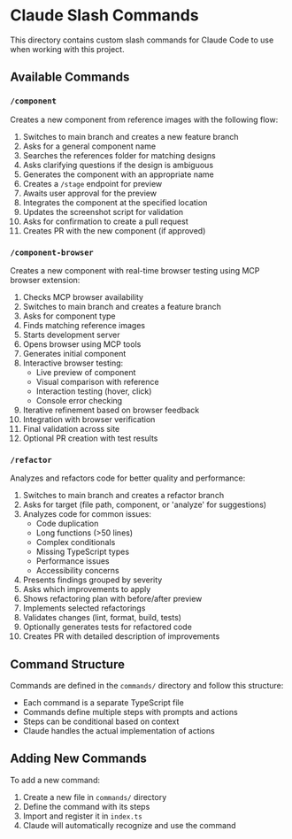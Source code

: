 # Claude Slash Commands

This directory contains custom slash commands for Claude Code to use when working with this project.

## Available Commands

### `/component`

Creates a new component from reference images with the following flow:

1. Switches to main branch and creates a new feature branch
2. Asks for a general component name
3. Searches the references folder for matching designs
4. Asks clarifying questions if the design is ambiguous
5. Generates the component with an appropriate name
6. Creates a `/stage` endpoint for preview
7. Awaits user approval for the preview
8. Integrates the component at the specified location
9. Updates the screenshot script for validation
10. Asks for confirmation to create a pull request
11. Creates PR with the new component (if approved)

### `/component-browser`

Creates a new component with real-time browser testing using MCP browser extension:

1. Checks MCP browser availability
2. Switches to main branch and creates a feature branch
3. Asks for component type
4. Finds matching reference images
5. Starts development server
6. Opens browser using MCP tools
7. Generates initial component
8. Interactive browser testing:
   - Live preview of component
   - Visual comparison with reference
   - Interaction testing (hover, click)
   - Console error checking
9. Iterative refinement based on browser feedback
10. Integration with browser verification
11. Final validation across site
12. Optional PR creation with test results

### `/refactor`

Analyzes and refactors code for better quality and performance:

1. Switches to main branch and creates a refactor branch
2. Asks for target (file path, component, or 'analyze' for suggestions)
3. Analyzes code for common issues:
   - Code duplication
   - Long functions (>50 lines)
   - Complex conditionals
   - Missing TypeScript types
   - Performance issues
   - Accessibility concerns
4. Presents findings grouped by severity
5. Asks which improvements to apply
6. Shows refactoring plan with before/after preview
7. Implements selected refactorings
8. Validates changes (lint, format, build, tests)
9. Optionally generates tests for refactored code
10. Creates PR with detailed description of improvements

## Command Structure

Commands are defined in the `commands/` directory and follow this structure:

- Each command is a separate TypeScript file
- Commands define multiple steps with prompts and actions
- Steps can be conditional based on context
- Claude handles the actual implementation of actions

## Adding New Commands

To add a new command:

1. Create a new file in `commands/` directory
2. Define the command with its steps
3. Import and register it in `index.ts`
4. Claude will automatically recognize and use the command
